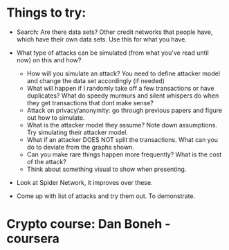 # Things to try:
- Search: Are there data sets? Other credit networks that people have, which have their own data sets. Use this for what you have.
- What type of attacks can be simulated (from what you've read until now) on this and how?
	- How will you simulate an attack? You need to define attacker model and change the data set accordingly (if needed)
	- What will happen if I randomly take off a few transactions or have duplicates? What do speedy murmurs and silent whispers do when they get transactions that dont make sense?
	- Attack on privacy/anonymity: go through previous papers and figure out how to simulate.
	- What is the attacker model they assume? Note down assumptions. Try simulating their attacker model.
	- What if an attacker DOES NOT split the transactions. What can you do to deviate from the graphs shown.
	- Can you make rare things happen more frequently? What is the cost of the attack?
	- Think about something visual to show when presenting.


- Look at Spider Network, it improves over these.
- Come up with list of attacks and try them out. To demonstrate.



# Crypto course: Dan Boneh - coursera
